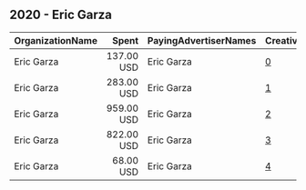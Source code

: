 ## 2020 - Eric Garza 
|OrganizationName|Spent|PayingAdvertiserNames|CreativeUrls|Impressions|Genders|AgeBrackets|CountryCodes|BillingAddresses|CandidateBallotInformation|
|:---|---:|:---|:---|---:|:---|:---|:---|:---|:---|
|Eric Garza|137.00 USD|Eric Garza|[0](https://www.snap.com/political-ads/asset/f51d3d868c082081231d5eb3f63d78d0cc81eb6860c0b8c532b5001cc5bc5013?mediaType=mp4)|59,602||18-35|united states|US|Eric Garza|
|Eric Garza|283.00 USD|Eric Garza|[1](https://www.snap.com/political-ads/asset/77e07556edb0c877fb6c79d51b1215bd83d9811fc8a97dabf206b097c25314ce?mediaType=mp4)|73,223||18-40|united states|US|Eric Garza|
|Eric Garza|959.00 USD|Eric Garza|[2](https://www.snap.com/political-ads/asset/3e58daabda89d0dfa991895b440eee4d30df2bddd77fac511ee8ff4d0c5d57c5?mediaType=jpg)|506,356||18-35|united states|US|Eric Garza|
|Eric Garza|822.00 USD|Eric Garza|[3](https://www.snap.com/political-ads/asset/5f1ef4cf0336998bcf0c56f16143fcb297478f963806df756ebba065699c0e8e?mediaType=mp4)|390,287||18-35|united states|US|Eric Garza|
|Eric Garza|68.00 USD|Eric Garza|[4](https://www.snap.com/political-ads/asset/b5996dbdbd9707631dbfb23d2a736684125f41f4894b5186759e551e9b6d023f?mediaType=mp4)|18,203||18-35|united states|US|Eric Garza|
